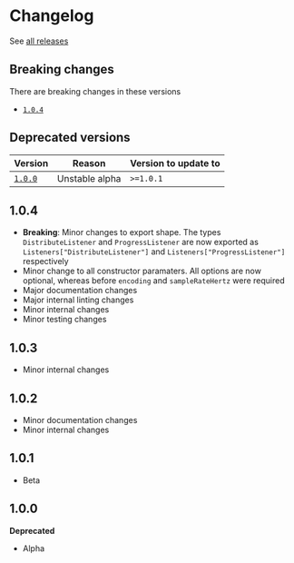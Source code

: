 # Changelog

<!-- API reports -->

See [all releases](https://github.com/EmmaGoodliffe/transcribe-stt/releases)

## Breaking changes

There are breaking changes in these versions

- [`1.0.4`](#1.0.4)

## Deprecated versions

| Version           | Reason         | Version to update to |
| ----------------- | -------------- | -------------------- |
| [`1.0.0`](#1.0.0) | Unstable alpha | `>=1.0.1`            |

## 1.0.4

- **Breaking**: Minor changes to export shape. The types `DistributeListener` and `ProgressListener` are now exported as `Listeners["DistributeListener"]` and `Listeners["ProgressListener"]` respectively
- Minor change to all constructor paramaters. All options are now optional, whereas before `encoding` and `sampleRateHertz` were required
- Major documentation changes
- Major internal linting changes
- Minor internal changes
- Minor testing changes

## 1.0.3

- Minor internal changes

## 1.0.2

- Minor documentation changes
- Minor internal changes

## 1.0.1

- Beta

## 1.0.0

**Deprecated**

- Alpha
